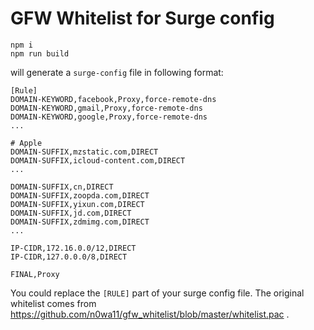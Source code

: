 # GFW Whitelist for Surge config

```
npm i
npm run build
```

will generate a `surge-config` file in following format:

```
[Rule]
DOMAIN-KEYWORD,facebook,Proxy,force-remote-dns
DOMAIN-KEYWORD,gmail,Proxy,force-remote-dns
DOMAIN-KEYWORD,google,Proxy,force-remote-dns
...

# Apple
DOMAIN-SUFFIX,mzstatic.com,DIRECT
DOMAIN-SUFFIX,icloud-content.com,DIRECT
...

DOMAIN-SUFFIX,cn,DIRECT
DOMAIN-SUFFIX,zoopda.com,DIRECT
DOMAIN-SUFFIX,yixun.com,DIRECT
DOMAIN-SUFFIX,jd.com,DIRECT
DOMAIN-SUFFIX,zdmimg.com,DIRECT
...

IP-CIDR,172.16.0.0/12,DIRECT
IP-CIDR,127.0.0.0/8,DIRECT

FINAL,Proxy
```

You could replace the `[RULE]` part of your surge config file. The original whitelist comes from https://github.com/n0wa11/gfw_whitelist/blob/master/whitelist.pac .